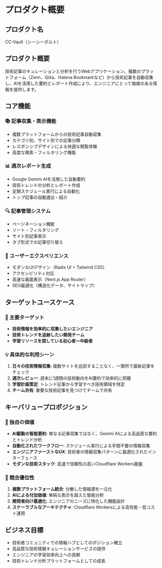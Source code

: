 # プロダクト概要

## プロダクト名
CC-Vault（シーシーボルト）

## プロダクト概要
技術記事のキュレーションと分析を行うWebアプリケーション。複数のプラットフォーム（Zenn、Qiita、Hatena Bookmarkなど）から技術記事を自動収集し、AIを活用した要約とレポート作成により、エンジニアにとって価値のある情報を提供します。

## コア機能

### 📚 記事収集・表示機能
- 複数プラットフォームからの技術記事自動収集
- カテゴリ別、サイト別での記事分類
- レスポンシブデザインによる快適な閲覧体験
- 高度な検索・フィルタリング機能

### 📊 週次レポート生成
- Google Gemini AIを活用した自動要約
- 技術トレンドの分析とレポート作成
- 定期スケジュール実行による自動化
- トップ記事の自動選出・紹介

### 🔍 記事管理システム
- ページネーション機能
- ソート・フィルタリング
- サイト別記事表示
- タブ形式での記事切り替え

### 🎨 ユーザーエクスペリエンス
- モダンなUIデザイン（Radix UI + Tailwind CSS）
- アクセシビリティ対応
- 高速な画面表示（Next.js App Router）
- SEO最適化（構造化データ、サイトマップ）

## ターゲットユースケース

### 🎯 主要ターゲット
- **技術情報を効率的に収集したいエンジニア**
- **技術トレンドを追跡したい開発チーム**
- **学習リソースを探している初心者～中級者**

### 💡 具体的な利用シーン
1. **日々の技術情報収集**: 複数サイトを巡回することなく、一箇所で最新記事をチェック
2. **週次レビュー**: 週末に1週間の技術動向をAI要約で効率的に把握
3. **学習計画策定**: トレンド記事から学習すべき技術領域を特定
4. **チーム共有**: 重要な技術記事を見つけてチームで共有

## キーバリュープロポジション

### 🚀 独自の価値
- **AI駆動の智能要約**: 単なる記事収集ではなく、Gemini AIによる高品質な要約とトレンド分析
- **自動化されたワークフロー**: スケジュール実行による手間不要の情報収集
- **エンジニアファーストなUX**: 技術者の情報収集パターンに最適化されたインターフェース
- **モダンな技術スタック**: 高速で信頼性の高いCloudflare Workers基盤

### 🌟 競合優位性
1. **複数プラットフォーム統合**: 分散した情報源を一元化
2. **AIによる付加価値**: 単純な表示を超えた智能分析
3. **開発者向け最適化**: エンジニアのニーズに特化した機能設計
4. **スケーラブルなアーキテクチャ**: Cloudflare Workersによる高性能・低コスト運用

## ビジネス目標
- 技術者コミュニティでの情報ハブとしてのポジション確立
- 高品質な技術情報キュレーションサービスの提供
- エンジニアの学習効率向上への貢献
- 技術トレンド分析プラットフォームとしての成長